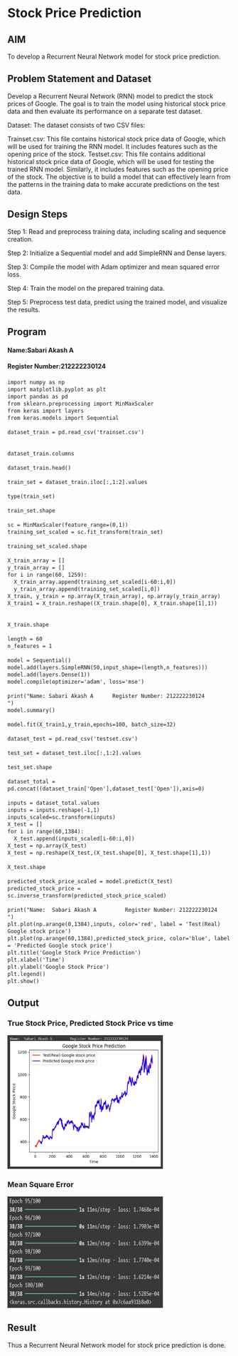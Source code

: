 # Stock Price Prediction

## AIM

To develop a Recurrent Neural Network model for stock price prediction.

## Problem Statement and Dataset
Develop a Recurrent Neural Network (RNN) model to predict the stock prices of Google. The goal is to train the model using historical stock price data and then evaluate its performance on a separate test dataset.

Dataset: The dataset consists of two CSV files:

Trainset.csv: This file contains historical stock price data of Google, which will be used for training the RNN model. It includes features such as the opening price of the stock.
Testset.csv: This file contains additional historical stock price data of Google, which will be used for testing the trained RNN model. Similarly, it includes features such as the opening price of the stock.
The objective is to build a model that can effectively learn from the patterns in the training data to make accurate predictions on the test data.


## Design Steps
Step 1: Read and preprocess training data, including scaling and sequence creation.

Step 2: Initialize a Sequential model and add SimpleRNN and Dense layers.

Step 3: Compile the model with Adam optimizer and mean squared error loss.

Step 4: Train the model on the prepared training data.

Step 5: Preprocess test data, predict using the trained model, and visualize the results.


## Program
#### Name:Sabari Akash A
#### Register Number:212222230124

```PY
import numpy as np
import matplotlib.pyplot as plt
import pandas as pd
from sklearn.preprocessing import MinMaxScaler
from keras import layers
from keras.models import Sequential

dataset_train = pd.read_csv('trainset.csv')


dataset_train.columns

dataset_train.head()

train_set = dataset_train.iloc[:,1:2].values

type(train_set)

train_set.shape

sc = MinMaxScaler(feature_range=(0,1))
training_set_scaled = sc.fit_transform(train_set)

training_set_scaled.shape

X_train_array = []
y_train_array = []
for i in range(60, 1259):
  X_train_array.append(training_set_scaled[i-60:i,0])
  y_train_array.append(training_set_scaled[i,0])
X_train, y_train = np.array(X_train_array), np.array(y_train_array)
X_train1 = X_train.reshape((X_train.shape[0], X_train.shape[1],1))


X_train.shape

length = 60
n_features = 1

model = Sequential()
model.add(layers.SimpleRNN(50,input_shape=(length,n_features)))
model.add(layers.Dense(1))
model.compile(optimizer='adam', loss='mse')

print("Name: Sabari Akash A      Register Number: 212222230124         ")
model.summary()

model.fit(X_train1,y_train,epochs=100, batch_size=32)

dataset_test = pd.read_csv('testset.csv')

test_set = dataset_test.iloc[:,1:2].values

test_set.shape

dataset_total = pd.concat((dataset_train['Open'],dataset_test['Open']),axis=0)

inputs = dataset_total.values
inputs = inputs.reshape(-1,1)
inputs_scaled=sc.transform(inputs)
X_test = []
for i in range(60,1384):
  X_test.append(inputs_scaled[i-60:i,0])
X_test = np.array(X_test)
X_test = np.reshape(X_test,(X_test.shape[0], X_test.shape[1],1))

X_test.shape

predicted_stock_price_scaled = model.predict(X_test)
predicted_stock_price = sc.inverse_transform(predicted_stock_price_scaled)

print("Name:  Sabari Akash A         Register Number: 212222230124    ")
plt.plot(np.arange(0,1384),inputs, color='red', label = 'Test(Real) Google stock price')
plt.plot(np.arange(60,1384),predicted_stock_price, color='blue', label = 'Predicted Google stock price')
plt.title('Google Stock Price Prediction')
plt.xlabel('Time')
plt.ylabel('Google Stock Price')
plt.legend()
plt.show()
```

## Output

### True Stock Price, Predicted Stock Price vs time

<img src=image.png width=350 height=300>

### Mean Square Error

<img src= mse.png width=350 height=250>

## Result
Thus a Recurrent Neural Network model for stock price prediction is done.